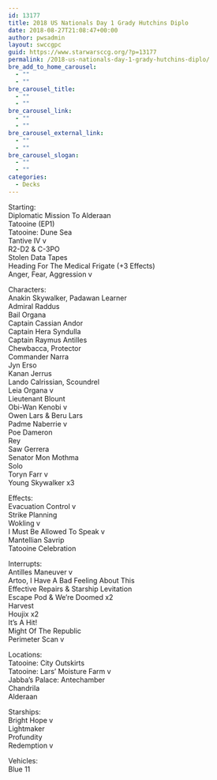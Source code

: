 ```yaml
---
id: 13177
title: 2018 US Nationals Day 1 Grady Hutchins Diplo
date: 2018-08-27T21:08:47+00:00
author: pwsadmin
layout: swccgpc
guid: https://www.starwarsccg.org/?p=13177
permalink: /2018-us-nationals-day-1-grady-hutchins-diplo/
bre_add_to_home_carousel:
  - ""
  - ""
bre_carousel_title:
  - ""
  - ""
bre_carousel_link:
  - ""
  - ""
bre_carousel_external_link:
  - ""
  - ""
bre_carousel_slogan:
  - ""
  - ""
categories:
  - Decks
---
```

Starting:  
Diplomatic Mission To Alderaan  
Tatooine (EP1)  
Tatooine: Dune Sea  
Tantive IV v  
R2-D2 & C-3PO  
Stolen Data Tapes  
Heading For The Medical Frigate (+3 Effects)  
Anger, Fear, Aggression v

Characters:  
Anakin Skywalker, Padawan Learner  
Admiral Raddus  
Bail Organa  
Captain Cassian Andor  
Captain Hera Syndulla  
Captain Raymus Antilles  
Chewbacca, Protector  
Commander Narra  
Jyn Erso  
Kanan Jerrus  
Lando Calrissian, Scoundrel  
Leia Organa v  
Lieutenant Blount  
Obi-Wan Kenobi v  
Owen Lars & Beru Lars  
Padme Naberrie v  
Poe Dameron  
Rey  
Saw Gerrera  
Senator Mon Mothma  
Solo  
Toryn Farr v  
Young Skywalker x3

Effects:  
Evacuation Control v  
Strike Planning  
Wokling v  
I Must Be Allowed To Speak v  
Mantellian Savrip  
Tatooine Celebration

Interrupts:  
Antilles Maneuver v  
Artoo, I Have A Bad Feeling About This  
Effective Repairs & Starship Levitation  
Escape Pod & We’re Doomed x2  
Harvest  
Houjix x2  
It’s A Hit!  
Might Of The Republic  
Perimeter Scan v

Locations:  
Tatooine: City Outskirts  
Tatooine: Lars’ Moisture Farm v  
Jabba’s Palace: Antechamber  
Chandrila  
Alderaan

Starships:  
Bright Hope v  
Lightmaker  
Profundity  
Redemption v

Vehicles:  
Blue 11